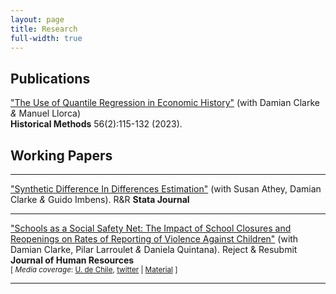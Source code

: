 ```yaml
---
layout: page
title: Research
full-width: true
---
```


## Publications
["The Use of Quantile Regression in Economic History"](https://www.tandfonline.com/doi/full/10.1080/01615440.2023.2198272) (with Damian Clarke _&_ Manuel Llorca)<br/>
**Historical Methods** 56(2):115-132 (2023).

## Working Papers
---
["Synthetic Difference In Differences Estimation"](https://arxiv.org/abs/2301.11859) (with Susan Athey, Damian Clarke _&_ Guido Imbens). R&R **Stata Journal**<br/>

---
["Schools as a Social Safety Net: The Impact of School Closures and Reopenings on Rates of Reporting of Violence Against Children"](https://arxiv.org/abs/2206.14612) (with Damian Clarke, Pilar Larroulet _&_ Daniela Quintana). Reject & Resubmit **Journal of Human Resources**<br/>
<small>[ *Media coverage*: [U. de Chile][1], [twitter][2] | [Material][3] ] </small>

[1]: https://econ.uchile.cl/es/noticia/violencia-infantil-silenciada-estudio-en-chile-advierte-falta-de-canales-de-denuncia-durante-la-pandemia
[2]: https://twitter.com/decon_uchile/status/1547244841809100800
[3]: https://github.com/Daniel-Pailanir/childrenSchools

---

  

